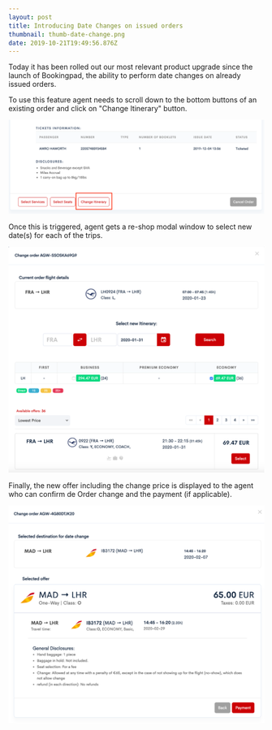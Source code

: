 ```yaml
---
layout: post
title: Introducing Date Changes on issued orders
thumbnail: thumb-date-change.png
date: 2019-10-21T19:49:56.876Z
---
```

Today it has been rolled out our most relevant product upgrade since the launch of Bookingpad, the ability to perform date changes on already issued orders.

To use this feature agent needs to scroll down to the bottom buttons of an existing order and click on "Change Itinerary" button.

![Change Itinerary Button placed at the bottom of existing issued orders](/assets/uploads/airgateway_ndc_booking_tool-change-itinerary-button.png "Change Itinerary Button placed at the bottom of existing issued orders")

Once this is triggered, agent gets a re-shop modal window to select new date(s) for each of the trips.

![Offer Reshop modal window](/assets/uploads/airgateway_ndc_booking_tool-change-itinerary-view.png "Offer Reshop modal window")

Finally, the new offer including the change price is displayed to the agent who can confirm de Order change and the payment (if applicable).

![Order Dates Change confirmation window](/assets/uploads/orderchange-confirmation-view.png "Order Dates Change confirmation window")
